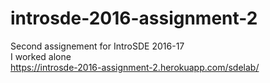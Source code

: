 # introsde-2016-assignment-2
Second assignement for IntroSDE 2016-17<br />
I worked alone<br />
https://introsde-2016-assignment-2.herokuapp.com/sdelab/
